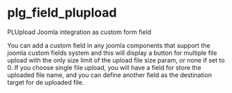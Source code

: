 # plg_field_plupload
PLUpload Joomla integration as custom form field

You can add a custom field in any joomla components that support the 
joomla custom fields system and this will display a button for multiple 
file upload with the only size limit of the upload file size param, or
none if set to 0.
If you choose single file upload, you will have a field for store the
uploaded file name, and you can define another field as the destination
target for de uploaded file.
